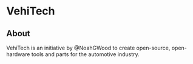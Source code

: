 # VehiTech

## About

VehiTech is an initiative by @NoahGWood to create open-source, open-hardware tools and parts for the automotive industry.